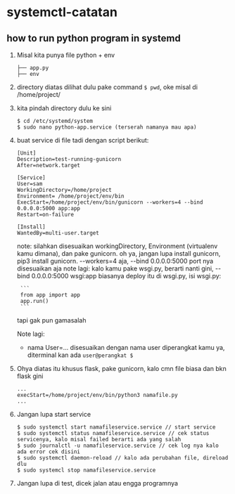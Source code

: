 # systemctl-catatan

## how to run python program in systemd

1. Misal kita punya file python + env
    ```
    ├── app.py
    ├── env

    ```
2. directory diatas dilihat dulu pake command `$ pwd`, oke misal di /home/project/
3. kita pindah directory dulu ke sini
    ```
    $ cd /etc/systemd/system
    $ sudo nano python-app.service (terserah namanya mau apa)
    ```
4. buat service di file tadi dengan script berikut:
    ```
    [Unit]
    Description=test-running-gunicorn
    After=network.target

    [Service]
    User=sam
    WorkingDirectory=/home/project
    Environment= /home/project/env/bin
    ExecStart=/home/project/env/bin/gunicorn --workers=4 --bind 0.0.0.0:5000 app:app
    Restart=on-failure

    [Install]
    WantedBy=multi-user.target

    ```
    note: silahkan disesuaikan workingDirectory, Environment (virtualenv kamu dimana), dan pake gunicorn.
    oh ya, jangan lupa install gunicorn, pip3 install gunicorn. --workers=4 aja, --bind 0.0.0.0:5000 port nya disesuaikan aja
    note lagi:
    kalo kamu pake wsgi.py, berarti nanti gini, --bind 0.0.0.0:5000 wsgi:app
    biasanya deploy itu di wsgi.py, isi wsgi.py:
    
        ```
        from app import app
        app.run()
        ```
    
    tapi gak pun gamasalah
    
    Note lagi:
    - nama User=... disesuaikan dengan nama user diperangkat kamu ya, diterminal kan ada `user@perangkat $`

5. Ohya diatas itu khusus flask, pake gunicorn, kalo cmn file biasa dan bkn flask gini
    ```
    ...
    execStart=/home/project/env/bin/python3 namafile.py
    ...
    ```

6. Jangan lupa start service
    ```
    $ sudo systemctl start namafileservice.service // start service
    $ sudo systemctl status namafileservice.service // cek status servicenya, kalo misal failed berarti ada yang salah
    $ sudo journalctl -u namafileservice.service // cek log nya kalo ada error cek disini
    $ sudo systemctl daemon-reload // kalo ada perubahan file, direload dlu 
    $ sudo systemcl stop namafileservice.service
    ```
7. Jangan lupa di test, dicek jalan atau engga programnya

